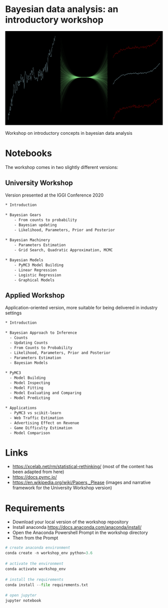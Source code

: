 # Bayesian data analysis: an introductory workshop
  
<p align="center">
  <img width="906" height="300" src="https://github.com/vb690/introduction_bayesian_analysis/blob/master/results/figures/presentation/header.png">
</p>

Workshop on introductory concepts in bayesian data analysis

# Notebooks 
The workshop comes in two slightly different versions: 

## University Workshop
Version presented at the IGGI Conference 2020
```
* Introduction  

* Bayesian Gears  
    - From counts to probability  
    - Bayesian updating  
    - Likelihood, Parameters, Prior and Posterior  
    
* Bayesian Machinery  
    - Parameters Estimation  
    - Grid Search, Quadratic Approximation, MCMC  

* Bayesian Models  
    - PyMC3 Model Building  
    - Linear Regression  
    - Logistic Regression  
    - Graphical Models  
```

## Applied Workshop
Application-oriented version, more suitable for being delivered in industry settings
```
* Introduction

* Bayesian Approach to Inference
  - Counts
  - Updating Counts
  - From Counts to Probability
  - Likelihood, Parameters, Prior and Posterior
  - Parameters Estimation
  - Bayesian Models

* PyMC3
  - Model Building
  - Model Inspecting
  - Model Fitting
  - Model Evaluating and Comparing
  - Model Predicting

* Applications
  - PyMC3 vs scikit-learn
  - Web Traffic Estimation
  - Advertising Effect on Revenue
  - Game Difficulty Estimation
  - Model Comparison
```

# Links 

* https://xcelab.net/rm/statistical-rethinking/ (most of the content has been adapted from here)
* https://docs.pymc.io/
* https://en.wikipedia.org/wiki/Papers,_Please (images and narrative framework for the University Workshop version)

# Requirements 
* Download your local version of the workshop repository
* Install anaconda https://docs.anaconda.com/anaconda/install/
* Open the Anaconda Powershell Prompt in the workshop directory
* Then from the Prompt
``` python
# create anaconda environment
conda create -n workshop_env python=3.6

# activate the environment
conda activate workshop_env

# install the requirements
conda install --file requirements.txt

# open jupyter 
jupyter notebook
```

